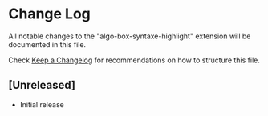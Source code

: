 # Change Log

All notable changes to the "algo-box-syntaxe-highlight" extension will be documented in this file.

Check [Keep a Changelog](http://keepachangelog.com/) for recommendations on how to structure this file.

## [Unreleased]

- Initial release